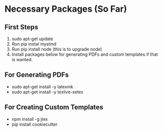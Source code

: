 # Necessary Packages (So Far)

## First Steps
1. sudo apt-get update
2. Run pip instal mystmd
3. Run pip install node (this is to upgrade node)
3. Install packages below for generating PDFs and custom templates if that is wanted.

## For Generating PDFs
* sudo apt-get install -y latexmk
* sudo apt-get install -y texlive-xetex

## For Creating Custom Templates
* npm install -g jtex
* pip install cookiecutter